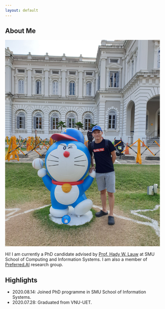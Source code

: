 ```yaml
---
layout: default
---
```


## About Me

<img class="profile-picture" src="profile.jpg">

Hi! I am currently a PhD candidate advised by [Prof. Hady W. Lauw](http://www.hadylauw.com/) at SMU School of Computing and Information Systems. I am also a member of [Preferred.AI](https://preferred.ai/) research group.


## Highlights
* 2020.08.14: Joined PhD programme in SMU School of Information Systems.
* 2020.07.28: Graduated from VNU-UET.